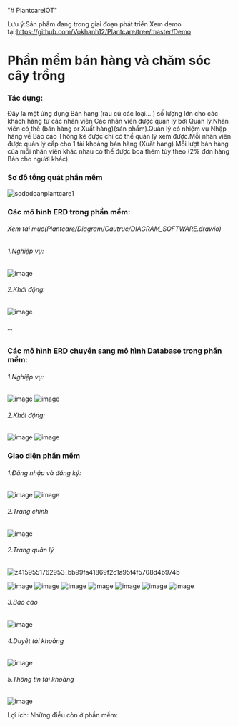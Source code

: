 "# PlantcareIOT" 

Lưu ý:Sản phẩm đang trong giai đoạn phát triển
Xem demo tại:https://github.com/Vokhanh12/Plantcare/tree/master/Demo

<h1>Phần mềm bán hàng và chăm sóc cây trồng</h1>

<h3>Tác dụng:</h3>

Đây là một ứng dụng Bán hàng (rau củ các loại....) số lượng lớn cho các khách hàng từ các nhân viên
Các nhân viên được quản lý bởi Quản lý.Nhân viên có thể (bán hàng or Xuất hàng)(sản phẩm).Quản lý có nhiệm vụ Nhập hàng về
Báo cáo Thống kê được chỉ có thể quản lý xem được.Mỗi nhân viên được quản lý cấp cho 1 tài khoảng bán hàng (Xuất hàng)
Mỗi lượt bán hàng của mỗi nhân viên khác nhau có thể được boa thêm tùy theo (2% đơn hàng Bán cho người khác).

<h3>Sơ đồ tổng quát phần mềm</h3>

![sododoanplantcare1](https://user-images.githubusercontent.com/36543564/223024112-b6018be5-9f32-49ab-9252-226fd53d4e96.jpg)

<h3>Các mô hình ERD trong phần mềm:</h3>
<h6>Xem tại mục(Plantcare/Diagram/Cautruc/DIAGRAM_SOFTWARE.drawio)</h6>
<h6>1.Nghiệp vụ:</h6>

![image](https://user-images.githubusercontent.com/36543564/223024830-3c3d5ed0-2eee-4285-91b8-ff87eb32916c.png)
<h6>2.Khởi động:</h6>

![image](https://user-images.githubusercontent.com/36543564/223025123-0e4b72e1-276b-4fe1-a0f8-5e4445840c74.png)
<h6>...</h6>

<h3>Các mô hình ERD chuyển sang mô hình Database trong phần mềm:</h3>
<h6>1.Nghiệp vụ:</h6>

![image](https://user-images.githubusercontent.com/36543564/223026055-9a1558f3-08ee-4e62-aae8-77c6c56d1223.png)
![image](https://user-images.githubusercontent.com/36543564/223026141-b8b09bf1-8f2d-46e5-a555-e50652417c0d.png)

<h6>2.Khởi động:</h6>

![image](https://user-images.githubusercontent.com/36543564/223026277-a7ac73bc-71ad-46c1-b7e0-a516795774c2.png)
![image](https://user-images.githubusercontent.com/36543564/223026364-42163ac2-02ab-4102-9fca-aadd507b7f42.png)

<h3>Giao diện phần mềm</h3>
<h6>1.Đăng nhập và đăng ký:</h6>

![image](https://user-images.githubusercontent.com/36543564/223026869-41a64649-7118-4696-8dce-b19a1ed9bf68.png)
![image](https://user-images.githubusercontent.com/36543564/223026929-2520dfca-00e3-4b85-8157-c6582cf2fc15.png)

<h6>2.Trang chính</h6>

![image](https://user-images.githubusercontent.com/36543564/223027578-e7da6396-6cbe-43e9-8ab0-cddc8c3a45bb.png)

<h6>2.Trang quản lý</h6>

![z4159551762953_bb99fa41869f2c1a95f4f5708d4b974b](https://user-images.githubusercontent.com/36543564/223028179-993f94fc-769d-46dc-bb53-794d529016eb.jpg)

![image](https://user-images.githubusercontent.com/36543564/223027817-5120e7ad-4035-460d-95d8-d9bb556335e0.png)
![image](https://user-images.githubusercontent.com/36543564/223028266-cf5d55c5-7327-4c8d-abe4-af4641819fdf.png)
![image](https://user-images.githubusercontent.com/36543564/223028352-cb110761-dbf5-4fbf-bf21-f3f4b178a309.png)
![image](https://user-images.githubusercontent.com/36543564/223028526-9ab48edd-f774-479d-871b-4646bc7dc614.png)
![image](https://user-images.githubusercontent.com/36543564/223028603-b1d001b9-a9f1-409f-a84b-7d2f41e85196.png)
![image](https://user-images.githubusercontent.com/36543564/223028676-560d19fd-890d-4097-b159-56968538d55d.png)
![image](https://user-images.githubusercontent.com/36543564/223028940-3cebc15a-75dc-4a0d-b764-397f50c2f5be.png)

<h6>3.Báo cáo</h6>

![image](https://user-images.githubusercontent.com/36543564/223029110-38292a4b-8952-49af-b026-4e4a7983e370.png)

<h6>4.Duyệt tài khoảng</h6>

![image](https://user-images.githubusercontent.com/36543564/223029262-bf2e5173-14f5-4a44-bb39-71c3b232b4e9.png)

<h6>5.Thông tin tài khoảng</h6>

![image](https://user-images.githubusercontent.com/36543564/223029385-678b6115-8624-460a-9908-469ca0eac9eb.png)

Lợi ích:
Những điều còn ở phần mềm:




























